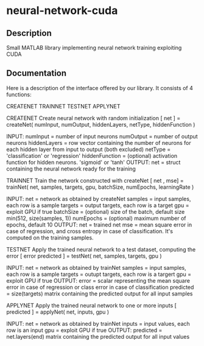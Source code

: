 neural-network-cuda
===================

Description
-------------------

Small MATLAB library implementing neural network training exploiting CUDA

Documentation
-------------------

Here is a description of the interface offered by our library. It consists of 4 functions:

CREATENET
TRAINNET
TESTNET
APPLYNET



CREATENET Create neural network with random initialization
[ net ] = createNet( numInput, numOutput, hiddenLayers, netType, hiddenFunction )

 INPUT:
   numInput 		= number of input neurons
   numOutput 		= number of output neurons
   hiddenLayers 	= row vector containing the number of neurons for each hidden
                  		   layer from input to output (both excluded)
   netType 		= 'classification' or 'regression'
   hiddenFunction	= (optional) activation function for hidden neurons. 'sigmoid' or 'tanh'
 OUTPUT:
   net			= struct containing the neural network ready for the training


TRAINNET Train the network constructed with createNet
[ net , mse] = trainNet( net, samples, targets, gpu, batchSize, numEpochs, learningRate )

 INPUT:
   net 			= network as obtained by createNet
   samples 		= input samples, each row is a sample
   targets 		= output targets, each row is a target
   gpu			= exploit GPU if true
   batchSize 		= (optional) size of the batch, default size min(512, size(samples, 1))
   numEpochs		= (optional) maximum number of epochs, default 10
 OUTPUT:
   net 			= trained net
   mse 			= mean square error in case of regression, and cross entropy in case of
             classification. It's computed on the training samples.


TESTNET Apply the trained neural network to a test dataset, computing the error
 [ error predicted ] = testNet( net, samples, targets, gpu )

 INPUT:
   net 			 = network as obtained by trainNet
   samples 		 = input samples, each row is a sample
   targets		 = outupt targets, each row is a targert
   gpu 			 = exploit GPU if true
 OUTPUT:
   error 			 = scalar representing the mean square error in case of regression
               		    or class error in case of classification
   predicted 		 = size(targets) matrix containing the predicted output for
               		    all input samples


APPLYNET Apply the trained neural network to one or more inputs
[ predicted ] = applyNet( net, inputs, gpu )

 INPUT:
   net 			= network as obtained by trainNet
   inputs 		= input values, each row is an input
   gpu 			= exploit GPU if true
 OUTPUT:
   predicted 		= net.layers(end) matrix containing the predicted output for all input 
   values

